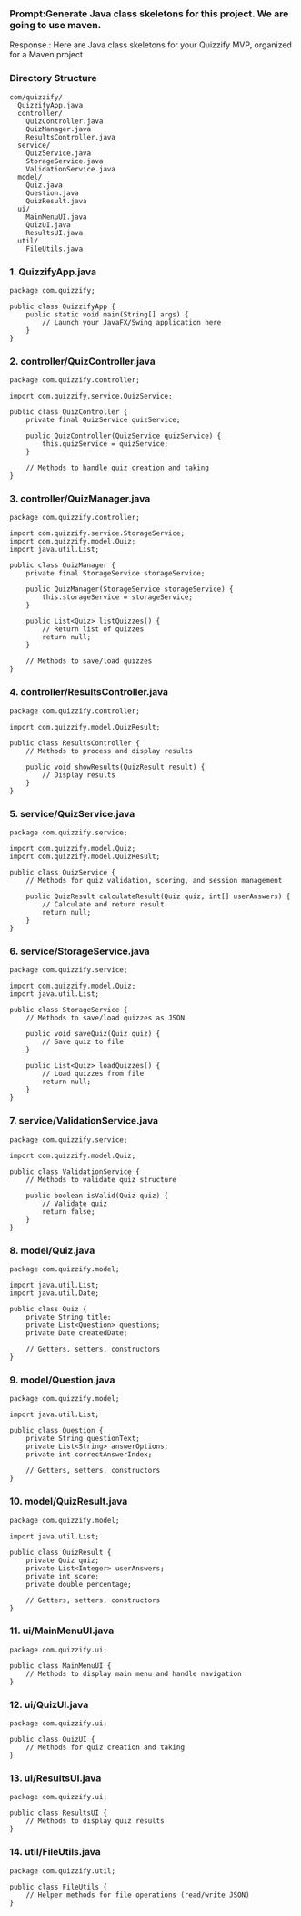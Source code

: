 ### Prompt:Generate Java class skeletons for this project. We are going to use maven.


Response : Here are Java class skeletons for your Quizzify MVP, organized for a Maven project




### Directory Structure
```
com/quizzify/
  QuizzifyApp.java
  controller/
    QuizController.java
    QuizManager.java
    ResultsController.java
  service/
    QuizService.java
    StorageService.java
    ValidationService.java
  model/
    Quiz.java
    Question.java
    QuizResult.java
  ui/
    MainMenuUI.java
    QuizUI.java
    ResultsUI.java
  util/
    FileUtils.java
```




### 1. QuizzifyApp.java
```
package com.quizzify;

public class QuizzifyApp {
    public static void main(String[] args) {
        // Launch your JavaFX/Swing application here
    }
}
```


### 2. controller/QuizController.java

```
package com.quizzify.controller;

import com.quizzify.service.QuizService;

public class QuizController {
    private final QuizService quizService;

    public QuizController(QuizService quizService) {
        this.quizService = quizService;
    }

    // Methods to handle quiz creation and taking
}
```

### 3. controller/QuizManager.java

```
package com.quizzify.controller;

import com.quizzify.service.StorageService;
import com.quizzify.model.Quiz;
import java.util.List;

public class QuizManager {
    private final StorageService storageService;

    public QuizManager(StorageService storageService) {
        this.storageService = storageService;
    }

    public List<Quiz> listQuizzes() {
        // Return list of quizzes
        return null;
    }

    // Methods to save/load quizzes
}
```
### 4. controller/ResultsController.java

```
package com.quizzify.controller;

import com.quizzify.model.QuizResult;

public class ResultsController {
    // Methods to process and display results

    public void showResults(QuizResult result) {
        // Display results
    }
}
```
### 5. service/QuizService.java

```
package com.quizzify.service;

import com.quizzify.model.Quiz;
import com.quizzify.model.QuizResult;

public class QuizService {
    // Methods for quiz validation, scoring, and session management

    public QuizResult calculateResult(Quiz quiz, int[] userAnswers) {
        // Calculate and return result
        return null;
    }
}
```
### 6. service/StorageService.java

```
package com.quizzify.service;

import com.quizzify.model.Quiz;
import java.util.List;

public class StorageService {
    // Methods to save/load quizzes as JSON

    public void saveQuiz(Quiz quiz) {
        // Save quiz to file
    }

    public List<Quiz> loadQuizzes() {
        // Load quizzes from file
        return null;
    }
}
```
### 7. service/ValidationService.java

```
package com.quizzify.service;

import com.quizzify.model.Quiz;

public class ValidationService {
    // Methods to validate quiz structure

    public boolean isValid(Quiz quiz) {
        // Validate quiz
        return false;
    }
}
```
### 8. model/Quiz.java

```
package com.quizzify.model;

import java.util.List;
import java.util.Date;

public class Quiz {
    private String title;
    private List<Question> questions;
    private Date createdDate;

    // Getters, setters, constructors
}
```
### 9. model/Question.java

```
package com.quizzify.model;

import java.util.List;

public class Question {
    private String questionText;
    private List<String> answerOptions;
    private int correctAnswerIndex;

    // Getters, setters, constructors
}
```
### 10. model/QuizResult.java

```
package com.quizzify.model;

import java.util.List;

public class QuizResult {
    private Quiz quiz;
    private List<Integer> userAnswers;
    private int score;
    private double percentage;

    // Getters, setters, constructors
}
```
### 11. ui/MainMenuUI.java

```
package com.quizzify.ui;

public class MainMenuUI {
    // Methods to display main menu and handle navigation
}
```
### 12. ui/QuizUI.java

```
package com.quizzify.ui;

public class QuizUI {
    // Methods for quiz creation and taking
}
```
### 13. ui/ResultsUI.java

```
package com.quizzify.ui;

public class ResultsUI {
    // Methods to display quiz results
}
```
### 14. util/FileUtils.java

```
package com.quizzify.util;

public class FileUtils {
    // Helper methods for file operations (read/write JSON)
}
```